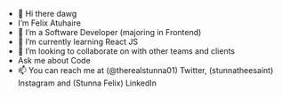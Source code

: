 - 👋 Hi there dawg
-  I’m Felix Atuhaire
- 👀 I’m a Software Developer (majoring in Frontend)
- 🌱 I’m currently learning React JS
- 💞️ I’m looking to collaborate on with other teams and clients
- Ask me about Code
- 📫 You can reach me at (@therealstunna01) Twitter, (stunnatheesaint) Instagram and (Stunna Felix) LinkedIn

